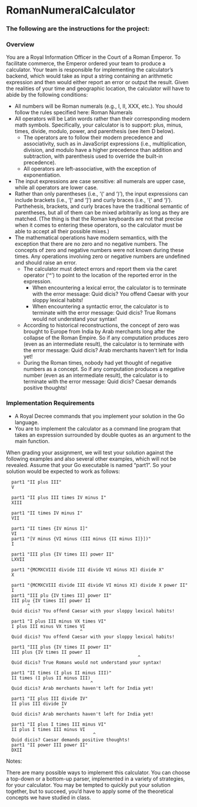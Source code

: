 # RomanNumeralCalculator

### The following are the instructions for the project:

### Overview

You are a Royal Information Officer in the Court of a Roman Emperor. To facilitate commerce, the Emperor ordered your team to produce a calculator. Your team is responsible for implementing the calculator’s backend, which would take as input a string containing an arithmetic expression and then would either report an error or output the result. Given the realities of your time and geographic location, the calculator will have to abide by the following conditions:
* All numbers will be Roman numerals (e.g., I, II, XXX, etc.). You should follow the rules specified here: Roman Numerals
* All operators will be Latin words rather than their corresponding modern math symbols. Specifically, your calculator is to support: plus, minus, times, divide, modulo, power, and parenthesis (see item D below). 
  * The operators are to follow their modern precedence and associativity, such as in JavaScript expressions (i.e., multiplication, division, and modulo have a higher precedence than addition and subtraction, with parenthesis used to override the built-in precedence). 
  * All operators are left-associative, with the exception of exponentiation.
* The input expressions are case sensitive: all numerals are upper case, while all operators are lower case.
* Rather than only parentheses (i.e., ‘(‘ and ‘)’), the input expressions can include brackets (i.e., ‘[‘ and ‘]’)  and curly braces (i.e., ‘{‘ and ‘}’). Parthehesis, brackets, and curly braces have the traditional semantic of parentheses, but all of them can be mixed arbitrarily as long as they are matched. (The thing is that the Roman keyboards are not that precise when it comes to entering these operators, so the calculator must be able to accept all their possible mixes.)
* The mathematical operations have modern semantics, with the exception that there are no zero and no negative numbers. The concepts of zero and negative numbers were not known during these times. Any operations involving zero or negative numbers are undefined and should raise an error. 
  * The calculator must detect errors and report them via the caret operator (‘^’) to point to the location of the reported error in the expression.
    * When encountering a lexical error, the calculator is to terminate with the error message: Quid dicis? You offend Caesar with your sloppy lexical habits!
    * When encountering a syntactic error, the calculator is to terminate with the error message: Quid dicis? True Romans would not understand your syntax!
  * According to historical reconstructions, the concept of zero was brought to Europe from India by Arab merchants long after the collapse of the Roman Empire. So if any computation produces zero (even as an intermediate result), the calculator is to terminate with the error message: Quid dicis? Arab merchants haven't left for India yet!
  * During the Roman times, nobody had yet thought of negative numbers as a concept. So if any computation produces a negative number (even as an intermediate result), the calculator is to terminate with the error message: Quid dicis? Caesar demands positive thoughts!
### Implementation Requirements
* A Royal Decree commands that you implement your solution in the Go language.
* You are to implement the calculator as a command line program that takes an expression surrounded by double quotes as an argument to the main function.

When grading your assignment, we will test your solution against the following examples and also several other examples, which will not be revealed. Assume that your Go executable is named “part1”. So your solution would be expected to work as follows:

      part1 "II plus III"
      V

      part1 "II plus III times IV minus I"
      XIII

      part1 "II times IV minus I"
      VII

      part1 "II times {IV minus I]"
      VI
      part1 "[V minus {VI minus (III minus {II minus I]}])"
      I

      part1 "III plus {IV times II] power II"
      LXVII

      part1 "{MCMXCVIII divide III divide VI minus XI) divide X"
      X

      part1 "{MCMXCVIII divide III divide VI minus XI) divide X power II"
      I
      part1 "III plu {IV times II] power II"
      III plu {IV times II] power II
            ^
      Quid dicis? You offend Caesar with your sloppy lexical habits!

      part1 "I plus III minus VX times VI"
      I plus III minus VX times VI
                                ^
      Quid dicis? You offend Caesar with your sloppy lexical habits!

      part1 "III plus {IV times II power II"
      III plus {IV times II power II
                                                      ^
      Quid dicis? True Romans would not understand your syntax!

      part1 "II times (I plus II minus III)"
      II times (I plus II minus III)
                                    ^
      Quid dicis? Arab merchants haven't left for India yet!

      part1 "II plus III divide IV"
      II plus III divide IV
                         ^
      Quid dicis? Arab merchants haven't left for India yet!

      part1 "II plus I times III minus VI"
      II plus I times III minus VI
                                     ^
      Quid dicis? Caesar demands positive thoughts!
      part1 "II power III power II"
      DXII

Notes: 

There are many possible ways to implement this calculator. You can choose a top-down or a bottom-up parser, implemented in a variety of strategies, for your calculator. You may be tempted to quickly put your solution together, but to succeed, you’d have to apply some of the theoretical concepts we have studied in class.
